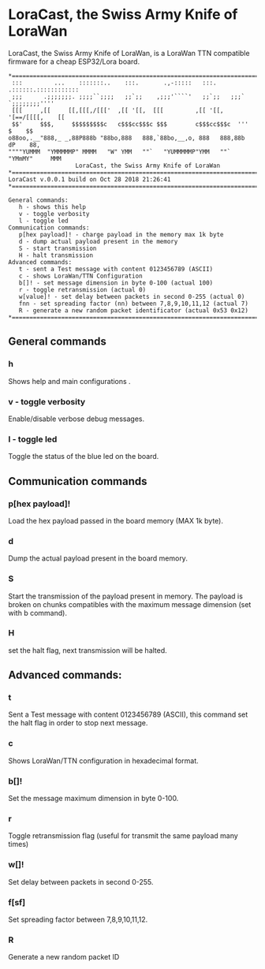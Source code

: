 # LoraCast, the Swiss Army Knife of LoraWan
LoraCast, the Swiss Army Knife of LoraWan, is a LoraWan TTN compatible firmware for a cheap ESP32/Lora board.

```
*===================================================================================*
 :::         ...    :::::::..    :::.       .,-:::::   :::.     .::::::.::::::::::::
 ;;;      .;;;;;;;. ;;;;``;;;;   ;;`;;    ,;;;'````'   ;;`;;   ;;;`    `;;;;;;;;''''
 [[[     ,[[     [[,[[[,/[[['  ,[[ '[[,  [[[         ,[[ '[[, '[==/[[[[,    [[
 $$'     $$$,     $$$$$$$$$c   c$$$cc$$$c $$$        c$$$cc$$$c  '''    $    $$
o88oo,.__"888,_ _,88P888b "88bo,888   888,`88bo,__,o, 888   888,88b    dP    88,
""""YUMMM  "YMMMMMP" MMMM   "W" YMM   ""`   "YUMMMMMP"YMM   ""`  "YMmMY"     MMM
                   LoraCast, the Swiss Army Knife of LoraWan
*===================================================================================*
LoraCast v.0.0.1 build on Oct 28 2018 21:26:41
*===================================================================================*

General commands:
   h - shows this help
   v - toggle verbosity
   l - toggle led
Communication commands:
   p[hex payload]! - charge payload in the memory max 1k byte
   d - dump actual payload present in the memory
   S - start transmission
   H - halt transmission
Advanced commands:
   t - sent a Test message with content 0123456789 (ASCII)
   c - shows LoraWan/TTN Configuration
   b[]! - set message dimension in byte 0-100 (actual 100)
   r - toggle retransmission (actual 0)
   w[value]! - set delay between packets in second 0-255 (actual 0)
   fnn - set spreading factor (nn) between 7,8,9,10,11,12 (actual 7)
   R - generate a new random packet identificator (actual 0x53 0x12)
*===================================================================================*
```

## General commands

### h
Shows help and main configurations .

### v - toggle verbosity
Enable/disable verbose debug messages.

### l - toggle led
Toggle the status of the blue led on the board.

## Communication commands

### p[hex payload]!
Load the hex payload passed in the board memory (MAX 1k byte).

### d
Dump the actual payload present in the board memory.

### S
Start the transmission of the payload present in memory. The payload is broken on
chunks compatibles with the maximum message dimension (set with b command).

### H
set the halt flag, next transmission will be halted.

## Advanced commands:

### t
Sent a Test message with content 0123456789 (ASCII), this command set the halt
flag in order to stop next message.

### c
Shows LoraWan/TTN configuration in hexadecimal format.

### b[]!
Set the message maximum dimension in byte 0-100.

### r
Toggle retransmission flag (useful for transmit the same payload many times)

### w[]!
Set delay between packets in second 0-255.

### f[sf]
Set spreading factor between 7,8,9,10,11,12.

### R
Generate a new random packet ID
